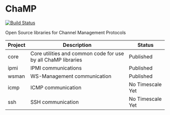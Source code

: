 # ChaMP
[![Build Status](https://travis-ci.org/CycloneTechnology/ChaMP.svg?branch=master)](https://travis-ci.org/CycloneTechnology/ChaMP)

Open Source libraries for Channel Management Protocols

| Project | Description | Status |
| ------- | ----------- | ------ |
| core    | Core utilities and common code for use by all ChaMP libraries | Published |
| ipmi    | IPMI communications | Published |
| wsman   | WS-Management communication | Published |
| icmp    | ICMP communication | No Timescale Yet |
| ssh     | SSH communication | No Timescale Yet |

